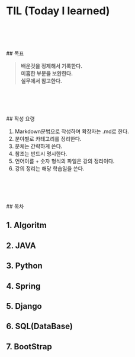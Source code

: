 # TIL (Today I learned)   
<br/><br/><br/><br/>## 목표     
>**배운것을 정제해서 기록한다.**  
>**미흡한 부분을 보완한다.**  
>**실무에서 참고한다.** 

<br/><br/><br/><br/> ## 작성 요령  
1. Markdown문법으로 작성하며 확장자는 .md로 한다.  
1. 분야별로 카테고리를 정리한다.  
1. 문체는 간략하게 쓴다.  
1. 참조는 반드시 명시한다.  
1. 언어이름 + 숫자 형식의 파일은 강의 정리이다.  
1. 강의 정리는 해당 학습일을 쓴다. 

<br/><br/><br/><br/> ## 목차
## 1. Algoritm
## 2. JAVA
## 3. Python
## 4. Spring
## 5. Django
## 6. SQL(DataBase)
## 7. BootStrap


